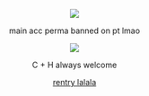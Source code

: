 
<div align="center">

![](https://komarev.com/ghpvc/?username=absolutelynormalindividual&color=grey) 

</div>

<p align="center">  main acc perma banned on pt lmao

<p align="center">  

<p align="center">
  <img src="https://github.com/user-attachments/assets/eb9235cd-446e-40a4-8eb0-daacd1d1d801"/>
</p>

<p align="center">  C + H always welcome 

<p align="center">
<a href="https://rentry.co/deXXXpio" rel="nofollow"> rentry lalala </a>  



